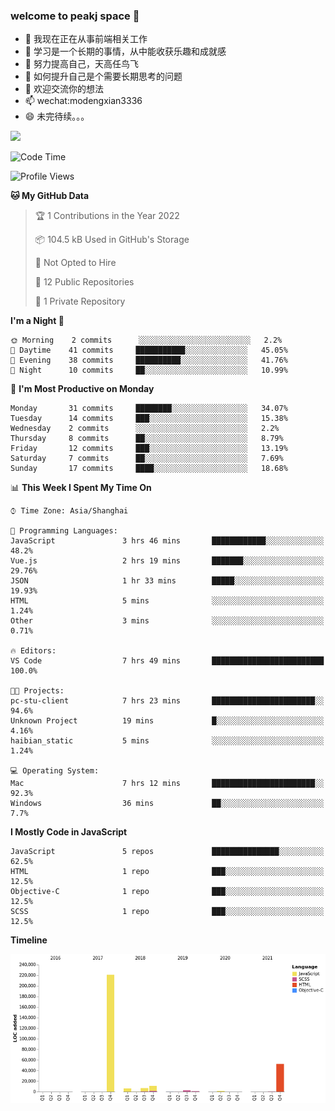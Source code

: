 ### welcome to peakj space 👋



- 🔭 我现在正在从事前端相关工作
- 🌱 学习是一个长期的事情，从中能收获乐趣和成就感
- 👯 努力提高自己，天高任鸟飞
- 🤔 如何提升自己是个需要长期思考的问题
- 💬 欢迎交流你的想法
- 📫 wechat:modengxian3336
- 😄 未完待续。。。

![](https://s2.ax1x.com/2019/06/28/ZKxc4J.jpg)

<!--START_SECTION:waka-->
![Code Time](http://img.shields.io/badge/Code%20Time-854%20hrs%2054%20mins-blue)

![Profile Views](http://img.shields.io/badge/Profile%20Views-0-blue)

**🐱 My GitHub Data** 

> 🏆 1 Contributions in the Year 2022
 > 
> 📦 104.5 kB Used in GitHub's Storage 
 > 
> 🚫 Not Opted to Hire
 > 
> 📜 12 Public Repositories 
 > 
> 🔑 1 Private Repository 
 > 
**I'm a Night 🦉** 

```text
🌞 Morning    2 commits      ░░░░░░░░░░░░░░░░░░░░░░░░░   2.2% 
🌆 Daytime    41 commits     ███████████░░░░░░░░░░░░░░   45.05% 
🌃 Evening    38 commits     ██████████░░░░░░░░░░░░░░░   41.76% 
🌙 Night      10 commits     ██░░░░░░░░░░░░░░░░░░░░░░░   10.99%

```
📅 **I'm Most Productive on Monday** 

```text
Monday       31 commits     ████████░░░░░░░░░░░░░░░░░   34.07% 
Tuesday      14 commits     ███░░░░░░░░░░░░░░░░░░░░░░   15.38% 
Wednesday    2 commits      ░░░░░░░░░░░░░░░░░░░░░░░░░   2.2% 
Thursday     8 commits      ██░░░░░░░░░░░░░░░░░░░░░░░   8.79% 
Friday       12 commits     ███░░░░░░░░░░░░░░░░░░░░░░   13.19% 
Saturday     7 commits      ██░░░░░░░░░░░░░░░░░░░░░░░   7.69% 
Sunday       17 commits     ████░░░░░░░░░░░░░░░░░░░░░   18.68%

```


📊 **This Week I Spent My Time On** 

```text
⌚︎ Time Zone: Asia/Shanghai

💬 Programming Languages: 
JavaScript               3 hrs 46 mins       ████████████░░░░░░░░░░░░░   48.2% 
Vue.js                   2 hrs 19 mins       ███████░░░░░░░░░░░░░░░░░░   29.76% 
JSON                     1 hr 33 mins        █████░░░░░░░░░░░░░░░░░░░░   19.93% 
HTML                     5 mins              ░░░░░░░░░░░░░░░░░░░░░░░░░   1.24% 
Other                    3 mins              ░░░░░░░░░░░░░░░░░░░░░░░░░   0.71%

🔥 Editors: 
VS Code                  7 hrs 49 mins       █████████████████████████   100.0%

🐱‍💻 Projects: 
pc-stu-client            7 hrs 23 mins       ███████████████████████░░   94.6% 
Unknown Project          19 mins             █░░░░░░░░░░░░░░░░░░░░░░░░   4.16% 
haibian_static           5 mins              ░░░░░░░░░░░░░░░░░░░░░░░░░   1.24%

💻 Operating System: 
Mac                      7 hrs 12 mins       ███████████████████████░░   92.3% 
Windows                  36 mins             ██░░░░░░░░░░░░░░░░░░░░░░░   7.7%

```

**I Mostly Code in JavaScript** 

```text
JavaScript               5 repos             ███████████████░░░░░░░░░░   62.5% 
HTML                     1 repo              ███░░░░░░░░░░░░░░░░░░░░░░   12.5% 
Objective-C              1 repo              ███░░░░░░░░░░░░░░░░░░░░░░   12.5% 
SCSS                     1 repo              ███░░░░░░░░░░░░░░░░░░░░░░   12.5%

```


**Timeline**

![Chart not found](https://raw.githubusercontent.com/PeakJ/PeakJ/master/charts/bar_graph.png) 


<!--END_SECTION:waka-->
